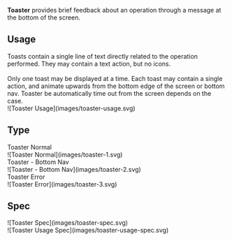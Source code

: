 **Toaster** provides brief feedback about an operation through a message at the bottom of the screen.

## Usage
<div data-insert-component="ImageGrid">
  <div class="mb-16">
    Toasts contain a single line of text directly related to the operation performed. They may contain a text action, but no icons.
    <br /> <br />
    Only one toast may be displayed at a time. Each toast may contain a single action, and animate upwards from the bottom edge of the screen or bottom nav. Toaster be automatically time out from the screen depends on the case.
  </div>
  <div class="img-block">
    ![Toaster Usage](images/toaster-usage.svg)
  </div>
</div>

## Type

<div data-insert-component="ImageGrid">
  <div>
    Toaster Normal<br />
    ![Toaster Normal](images/toaster-1.svg)
  </div>
  <div>
    Toaster - Bottom Nav<br />
    ![Toaster - Bottom Nav](images/toaster-2.svg)
  </div>
  <div>
    Toaster Error<br />
    ![Toaster Error](images/toaster-3.svg)
  </div>
</div>

## Spec

<div data-insert-component="ImageGrid">
  <div>
    ![Toaster Spec](images/toaster-spec.svg)
    <div class="img-width-initial mt-16">
      ![Toaster Usage Spec](images/toaster-usage-spec.svg)
    </div>
  </div>
  <div>
  </div>
  <div>
  </div>
</div>
